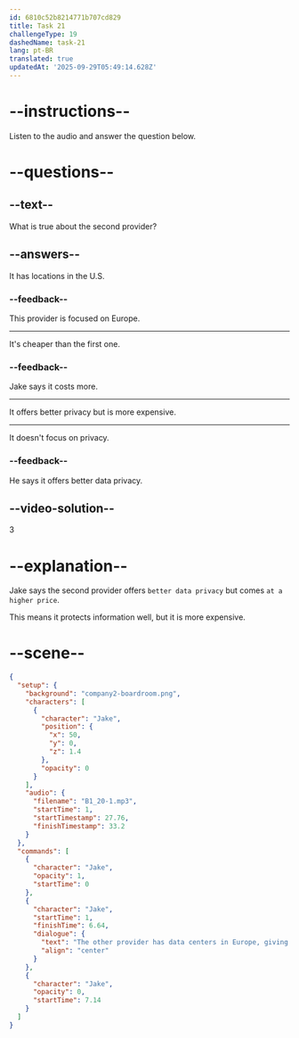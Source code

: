 ```yaml
---
id: 6810c52b8214771b707cd829
title: Task 21
challengeType: 19
dashedName: task-21
lang: pt-BR
translated: true
updatedAt: '2025-09-29T05:49:14.628Z'
---
```


<!-- (Audio) Jake: The other provider has data centers in Europe, giving better data privacy but at a higher price. -->

# --instructions--

Listen to the audio and answer the question below.

# --questions--

## --text--

What is true about the second provider?

## --answers--

It has locations in the U.S.

### --feedback--

This provider is focused on Europe.

---

It's cheaper than the first one.

### --feedback--

Jake says it costs more.

---

It offers better privacy but is more expensive.

---

It doesn't focus on privacy.

### --feedback--

He says it offers better data privacy.

## --video-solution--

3

# --explanation--

Jake says the second provider offers `better data privacy` but comes `at a higher price`.

This means it protects information well, but it is more expensive.

# --scene--

```json
{
  "setup": {
    "background": "company2-boardroom.png",
    "characters": [
      {
        "character": "Jake",
        "position": {
          "x": 50,
          "y": 0,
          "z": 1.4
        },
        "opacity": 0
      }
    ],
    "audio": {
      "filename": "B1_20-1.mp3",
      "startTime": 1,
      "startTimestamp": 27.76,
      "finishTimestamp": 33.2
    }
  },
  "commands": [
    {
      "character": "Jake",
      "opacity": 1,
      "startTime": 0
    },
    {
      "character": "Jake",
      "startTime": 1,
      "finishTime": 6.64,
      "dialogue": {
        "text": "The other provider has data centers in Europe, giving better data privacy but at a higher price.",
        "align": "center"
      }
    },
    {
      "character": "Jake",
      "opacity": 0,
      "startTime": 7.14
    }
  ]
}
```
